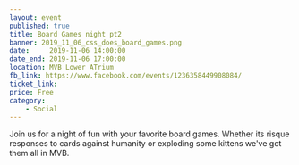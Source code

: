 ```yaml
---
layout: event
published: true
title: Board Games night pt2
banner: 2019_11_06_css_does_board_games.png
date:     2019-11-06 14:00:00
date_end: 2019-11-06 17:00:00
location: MVB Lower ATrium
fb_link: https://www.facebook.com/events/1236358449908084/
ticket_link:
price: Free
category:
    - Social
---
```


Join us for a night of fun with your favorite board games. Whether its risque responses to cards against humanity or exploding some kittens we've got them all in MVB.
